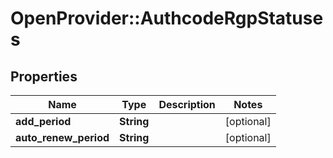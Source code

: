 # OpenProvider::AuthcodeRgpStatuses

## Properties
Name | Type | Description | Notes
------------ | ------------- | ------------- | -------------
**add_period** | **String** |  | [optional] 
**auto_renew_period** | **String** |  | [optional] 


